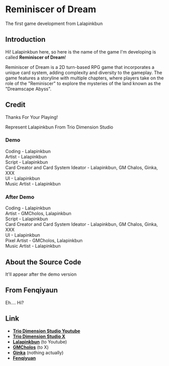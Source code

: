 # Reminiscer of Dream
The first game development from Lalapinkbun

## Introduction
Hi! Lalapinkbun here, so here is the name of the game I'm developing is called **Reminiscer of Dream**!

Reminiscer of Dream is a 2D turn-based RPG game that incorporates a unique card system, adding complexity and diversity to the gameplay. The game features a storyline with multiple chapters, where players take on the role of the "Reminiscer" to explore the mysteries of the land known as the "Dreamscape Abyss".

## Credit
Thanks For Your Playing!

Represent
Lalapinkbun From Trio Dimension Studio

### Demo
Coding - Lalapinkbun <br/>
Artist - Lalapinkbun <br/>
Script - Lalapinkbun <br/>
Card Creator and Card System Ideator - Lalapinkbun, GM Chalos, Ginka, XXX <br/>
UI - Lalapinkbun <br/>
Music Artist - Lalapinkbun <br/>

### After Demo
Coding - Lalapinkbun <br/>
Artist - GMCholos, Lalapinkbun <br/>
Script - Lalapinkbun <br/>
Card Creator and Card System Ideator - Lalapinkbun, GM Chalos, Ginka, XXX <br/>
UI - Lalapinkbun <br/>
Pixel Artist - GMCholos, Lalapinkbun <br/>
Music Artist - Lalapinkbun <br/>

## About the Source Code
It'll appear after the demo version

## From Fenqiyaun
Eh.... Hi?

## Link
- **[Trio Dimension Studio Youtube](https://www.youtube.com/@TrioDimensionStudioOfficial)** <br/>
- **[Trio Dimension Studio X](https://x.com/TrioDimension)** <br/>
- **[Lalapinkbun](https://www.youtube.com/@lalapinkbun)** (to Youtube) <br/>
- **[GMCholos](https://x.com/JustTurbo02)** (to X) <br/>
- **[Ginka]()** (nothing actually) <br/>
- **[Fenqiyuan](https://www.youtube.com/@fenqiyuan)** <br/>
